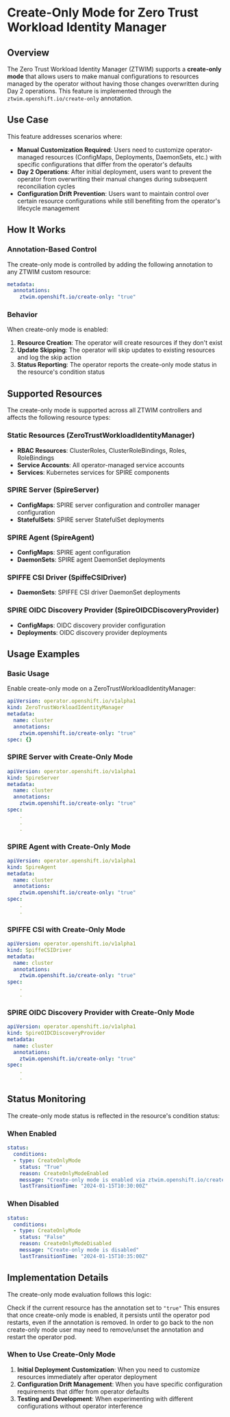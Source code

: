 # Create-Only Mode for Zero Trust Workload Identity Manager

## Overview

The Zero Trust Workload Identity Manager (ZTWIM) supports a **create-only mode** that allows users to make manual configurations to resources managed by the operator without having those changes overwritten during Day 2 operations. This feature is implemented through the `ztwim.openshift.io/create-only` annotation.

## Use Case

This feature addresses scenarios where:

- **Manual Customization Required**: Users need to customize operator-managed resources (ConfigMaps, Deployments, DaemonSets, etc.) with specific configurations that differ from the operator's defaults
- **Day 2 Operations**: After initial deployment, users want to prevent the operator from overwriting their manual changes during subsequent reconciliation cycles
- **Configuration Drift Prevention**: Users want to maintain control over certain resource configurations while still benefiting from the operator's lifecycle management

## How It Works

### Annotation-Based Control

The create-only mode is controlled by adding the following annotation to any ZTWIM custom resource:

```yaml
metadata:
  annotations:
    ztwim.openshift.io/create-only: "true"
```

### Behavior

When create-only mode is enabled:

1. **Resource Creation**: The operator will create resources if they don't exist
2. **Update Skipping**: The operator will skip updates to existing resources and log the skip action
3. **Status Reporting**: The operator reports the create-only mode status in the resource's condition status


## Supported Resources

The create-only mode is supported across all ZTWIM controllers and affects the following resource types:

### Static Resources (ZeroTrustWorkloadIdentityManager)
- **RBAC Resources**: ClusterRoles, ClusterRoleBindings, Roles, RoleBindings
- **Service Accounts**: All operator-managed service accounts
- **Services**: Kubernetes services for SPIRE components

### SPIRE Server (SpireServer)
- **ConfigMaps**: SPIRE server configuration and controller manager configuration
- **StatefulSets**: SPIRE server StatefulSet deployments

### SPIRE Agent (SpireAgent)  
- **ConfigMaps**: SPIRE agent configuration
- **DaemonSets**: SPIRE agent DaemonSet deployments

### SPIFFE CSI Driver (SpiffeCSIDriver)
- **DaemonSets**: SPIFFE CSI driver DaemonSet deployments

### SPIRE OIDC Discovery Provider (SpireOIDCDiscoveryProvider)
- **ConfigMaps**: OIDC discovery provider configuration
- **Deployments**: OIDC discovery provider deployments

## Usage Examples

### Basic Usage

Enable create-only mode on a ZeroTrustWorkloadIdentityManager:

```yaml
apiVersion: operator.openshift.io/v1alpha1
kind: ZeroTrustWorkloadIdentityManager
metadata:
  name: cluster
  annotations:
    ztwim.openshift.io/create-only: "true"
spec: {}
```

### SPIRE Server with Create-Only Mode

```yaml
apiVersion: operator.openshift.io/v1alpha1
kind: SpireServer
metadata:
  name: cluster
  annotations:
    ztwim.openshift.io/create-only: "true"
spec:
    .
    .
    .
```

### SPIRE Agent with Create-Only Mode

```yaml
apiVersion: operator.openshift.io/v1alpha1
kind: SpireAgent
metadata:
  name: cluster
  annotations:
    ztwim.openshift.io/create-only: "true"
spec:
    .
    .
```

### SPIFFE CSI with Create-Only Mode

```yaml
apiVersion: operator.openshift.io/v1alpha1
kind: SpiffeCSIDriver
metadata:
  name: cluster
  annotations:
    ztwim.openshift.io/create-only: "true"
spec:
    .
    .
```

### SPIRE OIDC Discovery Provider with Create-Only Mode

```yaml
apiVersion: operator.openshift.io/v1alpha1
kind: SpireOIDCDiscoveryProvider
metadata:
  name: cluster
  annotations:
    ztwim.openshift.io/create-only: "true"
spec:
    .
    .
```

## Status Monitoring

The create-only mode status is reflected in the resource's condition status:

### When Enabled

```yaml
status:
  conditions:
  - type: CreateOnlyMode
    status: "True"
    reason: CreateOnlyModeEnabled
    message: "Create-only mode is enabled via ztwim.openshift.io/create-only annotation"
    lastTransitionTime: "2024-01-15T10:30:00Z"
```

### When Disabled

```yaml
status:
  conditions:
  - type: CreateOnlyMode
    status: "False" 
    reason: CreateOnlyModeDisabled
    message: "Create-only mode is disabled"
    lastTransitionTime: "2024-01-15T10:35:00Z"
```

## Implementation Details

The create-only mode evaluation follows this logic:

Check if the current resource has the annotation set to `"true"`
This ensures that once create-only mode is enabled, it persists until the operator pod restarts, even if the annotation is removed.
In order to go back to the non create-only mode user may need to remove/unset the annotation and restart the operator pod.


### When to Use Create-Only Mode

1. **Initial Deployment Customization**: When you need to customize resources immediately after operator deployment
2. **Configuration Drift Management**: When you have specific configuration requirements that differ from operator defaults
3. **Testing and Development**: When experimenting with different configurations without operator interference


